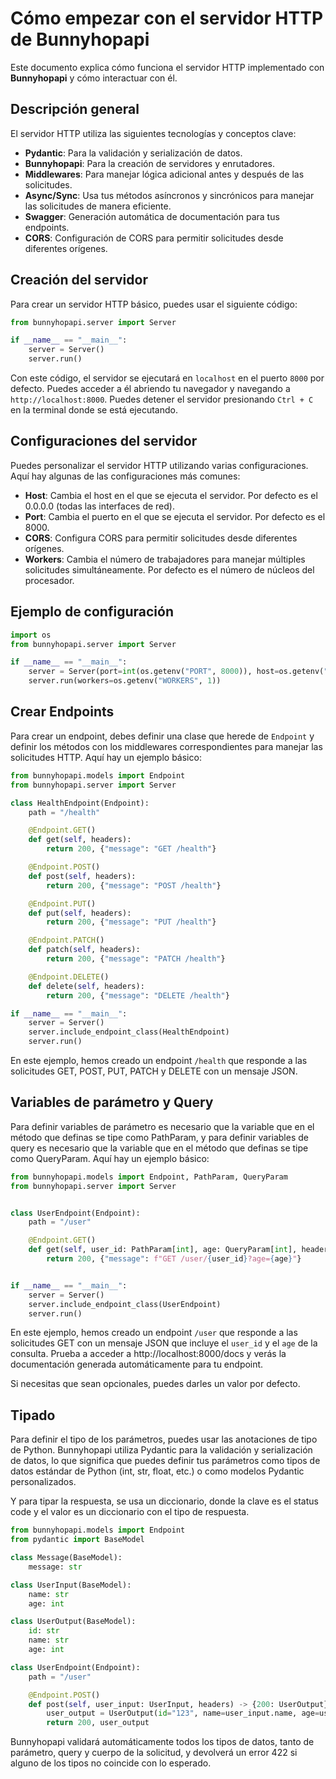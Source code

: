 # Cómo empezar con el servidor HTTP de Bunnyhopapi

Este documento explica cómo funciona el servidor HTTP implementado con **Bunnyhopapi** y cómo interactuar con él.

## Descripción general

El servidor HTTP utiliza las siguientes tecnologías y conceptos clave:

- **Pydantic**: Para la validación y serialización de datos.
- **Bunnyhopapi**: Para la creación de servidores y enrutadores.
- **Middlewares**: Para manejar lógica adicional antes y después de las solicitudes.
- **Async/Sync**: Usa tus métodos asíncronos y sincrónicos para manejar las solicitudes de manera eficiente.
- **Swagger**: Generación automática de documentación para tus endpoints.
- **CORS**: Configuración de CORS para permitir solicitudes desde diferentes orígenes.

## Creación del servidor

Para crear un servidor HTTP básico, puedes usar el siguiente código:

```python
from bunnyhopapi.server import Server

if __name__ == "__main__":
    server = Server()
    server.run()
```

Con este código, el servidor se ejecutará en `localhost` en el puerto `8000` por defecto. Puedes acceder a él abriendo tu navegador y navegando a `http://localhost:8000`.
Puedes detener el servidor presionando `Ctrl + C` en la terminal donde se está ejecutando.

## Configuraciones del servidor
Puedes personalizar el servidor HTTP utilizando varias configuraciones. Aquí hay algunas de las configuraciones más comunes:
- **Host**: Cambia el host en el que se ejecuta el servidor. Por defecto es el 0.0.0.0 (todas las interfaces de red).
- **Port**: Cambia el puerto en el que se ejecuta el servidor. Por defecto es el 8000.
- **CORS**: Configura CORS para permitir solicitudes desde diferentes orígenes.
- **Workers**: Cambia el número de trabajadores para manejar múltiples solicitudes simultáneamente. Por defecto es el número de núcleos del procesador.

## Ejemplo de configuración
```python
import os
from bunnyhopapi.server import Server

if __name__ == "__main__":
    server = Server(port=int(os.getenv("PORT", 8000)), host=os.getenv("HOST", "0.0.0.0"), cors=bool(os.getenv("CORS", False)))
    server.run(workers=os.getenv("WORKERS", 1))
```

## Crear Endpoints
Para crear un endpoint, debes definir una clase que herede de `Endpoint` y definir los métodos con los middlewares correspondientes para manejar las solicitudes HTTP. Aquí hay un ejemplo básico:

```python
from bunnyhopapi.models import Endpoint
from bunnyhopapi.server import Server

class HealthEndpoint(Endpoint):
    path = "/health"

    @Endpoint.GET()
    def get(self, headers):
        return 200, {"message": "GET /health"}

    @Endpoint.POST()
    def post(self, headers):
        return 200, {"message": "POST /health"}

    @Endpoint.PUT()
    def put(self, headers):
        return 200, {"message": "PUT /health"}

    @Endpoint.PATCH()
    def patch(self, headers):
        return 200, {"message": "PATCH /health"}

    @Endpoint.DELETE()
    def delete(self, headers):
        return 200, {"message": "DELETE /health"}

if __name__ == "__main__":
    server = Server()
    server.include_endpoint_class(HealthEndpoint)
    server.run()
```
En este ejemplo, hemos creado un endpoint `/health` que responde a las solicitudes GET, POST, PUT, PATCH y DELETE con un mensaje JSON.

## Variables de parámetro y Query

Para definir variables de parámetro es necesario que la variable que en el método que definas se tipe como PathParam, y para definir variables de query es necesario que la variable que en el método que definas se tipe como QueryParam. Aquí hay un ejemplo básico:


```python
from bunnyhopapi.models import Endpoint, PathParam, QueryParam
from bunnyhopapi.server import Server


class UserEndpoint(Endpoint):
    path = "/user"

    @Endpoint.GET()
    def get(self, user_id: PathParam[int], age: QueryParam[int], headers):
        return 200, {"message": f"GET /user/{user_id}?age={age}"}


if __name__ == "__main__":
    server = Server()
    server.include_endpoint_class(UserEndpoint)
    server.run()
```

En este ejemplo, hemos creado un endpoint `/user` que responde a las solicitudes GET con un mensaje JSON que incluye el `user_id` y el `age` de la consulta.
Prueba a acceder a http://localhost:8000/docs y verás la documentación generada automáticamente para tu endpoint.

Si necesitas que sean opcionales, puedes darles un valor por defecto.


## Tipado 
Para definir el tipo de los parámetros, puedes usar las anotaciones de tipo de Python. Bunnyhopapi utiliza Pydantic para la validación y serialización de datos, lo que significa que puedes definir tus parámetros como tipos de datos estándar de Python (int, str, float, etc.) o como modelos Pydantic personalizados.

Y para tipar la respuesta, se usa un diccionario, donde la clave es el status code y el valor es un diccionario con el tipo de respuesta.

```python
from bunnyhopapi.models import Endpoint
from pydantic import BaseModel

class Message(BaseModel):
    message: str

class UserInput(BaseModel):
    name: str
    age: int

class UserOutput(BaseModel):
    id: str
    name: str
    age: int

class UserEndpoint(Endpoint):
    path = "/user"

    @Endpoint.POST()
    def post(self, user_input: UserInput, headers) -> {200: UserOutput}:
        user_output = UserOutput(id="123", name=user_input.name, age=user_input.age)
        return 200, user_output
```

Bunnyhopapi validará automáticamente todos los tipos de datos, tanto de parámetro, query y cuerpo de la solicitud, y devolverá un error 422 si alguno de los tipos no coincide con lo esperado.


